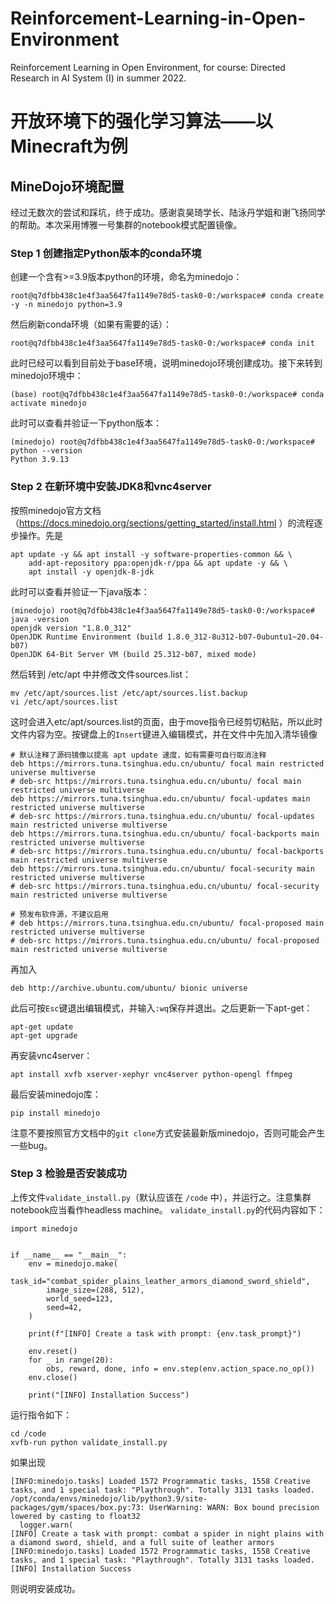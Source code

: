 # Reinforcement-Learning-in-Open-Environment
Reinforcement Learning in Open Environment, for course: Directed Research in AI System (I) in summer 2022.



# 开放环境下的强化学习算法——以Minecraft为例
## MineDojo环境配置

经过无数次的尝试和踩坑，终于成功。感谢袁昊琦学长、陆泳丹学姐和谢飞扬同学的帮助。本次采用博雅一号集群的notebook模式配置镜像。
### Step 1 创建指定Python版本的conda环境
创建一个含有>=3.9版本python的环境，命名为minedojo：

```
root@q7dfbb438c1e4f3aa5647fa1149e78d5-task0-0:/workspace# conda create -y -n minedojo python=3.9
```
然后刷新conda环境（如果有需要的话）：
```
root@q7dfbb438c1e4f3aa5647fa1149e78d5-task0-0:/workspace# conda init
```
此时已经可以看到目前处于base环境，说明minedojo环境创建成功。接下来转到minedojo环境中：
```
(base) root@q7dfbb438c1e4f3aa5647fa1149e78d5-task0-0:/workspace# conda activate minedojo
```
此时可以查看并验证一下python版本：
```
(minedojo) root@q7dfbb438c1e4f3aa5647fa1149e78d5-task0-0:/workspace# python --version
Python 3.9.13
```

### Step 2 在新环境中安装JDK8和vnc4server
按照minedojo官方文档（https://docs.minedojo.org/sections/getting_started/install.html ）的流程逐步操作。先是
```
apt update -y && apt install -y software-properties-common && \
    add-apt-repository ppa:openjdk-r/ppa && apt update -y && \
    apt install -y openjdk-8-jdk
```
此时可以查看并验证一下java版本：
```
(minedojo) root@q7dfbb438c1e4f3aa5647fa1149e78d5-task0-0:/workspace# java -version
openjdk version "1.8.0_312"
OpenJDK Runtime Environment (build 1.8.0_312-8u312-b07-0ubuntu1~20.04-b07)
OpenJDK 64-Bit Server VM (build 25.312-b07, mixed mode)
```
然后转到 /etc/apt 中并修改文件sources.list：
```
mv /etc/apt/sources.list /etc/apt/sources.list.backup
vi /etc/apt/sources.list
```
这时会进入etc/apt/sources.list的页面，由于move指令已经剪切粘贴，所以此时文件内容为空。按键盘上的```Insert```键进入编辑模式，并在文件中先加入清华镜像
```
# 默认注释了源码镜像以提高 apt update 速度，如有需要可自行取消注释
deb https://mirrors.tuna.tsinghua.edu.cn/ubuntu/ focal main restricted universe multiverse
# deb-src https://mirrors.tuna.tsinghua.edu.cn/ubuntu/ focal main restricted universe multiverse
deb https://mirrors.tuna.tsinghua.edu.cn/ubuntu/ focal-updates main restricted universe multiverse
# deb-src https://mirrors.tuna.tsinghua.edu.cn/ubuntu/ focal-updates main restricted universe multiverse
deb https://mirrors.tuna.tsinghua.edu.cn/ubuntu/ focal-backports main restricted universe multiverse
# deb-src https://mirrors.tuna.tsinghua.edu.cn/ubuntu/ focal-backports main restricted universe multiverse
deb https://mirrors.tuna.tsinghua.edu.cn/ubuntu/ focal-security main restricted universe multiverse
# deb-src https://mirrors.tuna.tsinghua.edu.cn/ubuntu/ focal-security main restricted universe multiverse

# 预发布软件源，不建议启用
# deb https://mirrors.tuna.tsinghua.edu.cn/ubuntu/ focal-proposed main restricted universe multiverse
# deb-src https://mirrors.tuna.tsinghua.edu.cn/ubuntu/ focal-proposed main restricted universe multiverse
```
再加入
```
deb http://archive.ubuntu.com/ubuntu/ bionic universe
```
此后可按```Esc```键退出编辑模式，并输入```:wq```保存并退出。之后更新一下apt-get：
```
apt-get update
apt-get upgrade
```
再安装vnc4server：
```
apt install xvfb xserver-xephyr vnc4server python-opengl ffmpeg
```
最后安装minedojo库：
```
pip install minedojo
```
注意不要按照官方文档中的```git clone```方式安装最新版minedojo，否则可能会产生一些bug。

### Step 3 检验是否安装成功
上传文件```validate_install.py```（默认应该在 ```/code``` 中），并运行之。注意集群notebook应当看作headless machine。
```validate_install.py```的代码内容如下：
```
import minedojo


if __name__ == "__main__":
    env = minedojo.make(
        task_id="combat_spider_plains_leather_armors_diamond_sword_shield",
        image_size=(288, 512),
        world_seed=123,
        seed=42,
    )

    print(f"[INFO] Create a task with prompt: {env.task_prompt}")

    env.reset()
    for _ in range(20):
        obs, reward, done, info = env.step(env.action_space.no_op())
    env.close()

    print("[INFO] Installation Success")
```
运行指令如下：
```
cd /code
xvfb-run python validate_install.py
```
如果出现
```
[INFO:minedojo.tasks] Loaded 1572 Programmatic tasks, 1558 Creative tasks, and 1 special task: "Playthrough". Totally 3131 tasks loaded.
/opt/conda/envs/minedojo/lib/python3.9/site-packages/gym/spaces/box.py:73: UserWarning: WARN: Box bound precision lowered by casting to float32
  logger.warn(
[INFO] Create a task with prompt: combat a spider in night plains with a diamond sword, shield, and a full suite of leather armors
[INFO:minedojo.tasks] Loaded 1572 Programmatic tasks, 1558 Creative tasks, and 1 special task: "Playthrough". Totally 3131 tasks loaded.
[INFO] Installation Success
```
则说明安装成功。
